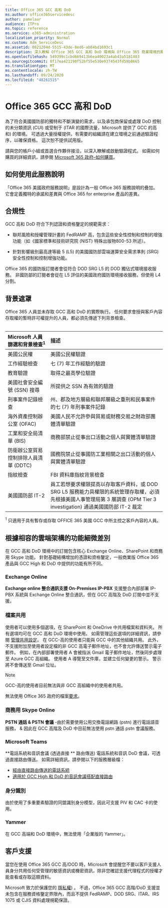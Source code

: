 ```yaml
---
title: Office 365 GCC 高和 DoD
ms.author: office365servicedesc
author: pamelaar
audience: ITPro
ms.topic: reference
ms.service: o365-administration
localization_priority: Normal
ms.custom: Adm_ServiceDesc
ms.assetid: 0821204d-5515-43de-8ed6-ab84bd1693c1
description: 深入瞭解 Office 365 GCC 高和 DoD 環境與 Office 365 商業環境的獨特承諾和差異。
ms.openlocfilehash: 549399c1cbd669413b6ea40023a4ab43a5181403
ms.sourcegitcommit: 0f17ea421190f52bf55e530e9374543fd59b8665
ms.translationtype: MT
ms.contentlocale: zh-TW
ms.lasthandoff: 09/24/2020
ms.locfileid: "48261515"
---
```

# <a name="office-365-gcc-high-and-dod"></a>Office 365 GCC 高和 DoD

為了符合美國國防部的獨特和不斷演變的需求，以及承包商保留或處理 DoD 控制的未分類資訊 (CUI) 或受制于 (ITAR 的國際流量，Microsoft 提供了 GCC 的高和) 的環境。 可透過大量授權提供，有需要的組織請在建立環境之前通過驗證程序，以確保資格。 這次恕不提供試用版。 
  
請與您的帳戶小組或首選合作夥伴接洽，以深入瞭解或啟動驗證程式。 如需如何購買的詳細資訊，請參閱 [Microsoft 365 政府–如何購買](https://docs.microsoft.com/office365/servicedescriptions/office-365-platform-service-description/office-365-us-government/microsoft-365-government-how-to-buy)。
  
## <a name="how-to-use-this-service-description"></a>如何使用此服務說明

「Office 365 美國政府服務說明」是設計為一般 Office 365 服務說明的疊加。 它會定義獨特的承諾和差異與 Office 365 for enterprise 產品的差異。
  
## <a name="compliance"></a>合規性

GCC 高和 DoD 符合下列認證和資格鑒定的規範需求： 
  
- 聯邦風險和授權管理計畫的 FedRAMP 高，包含這些安全性控制和控制的增強功能（如《國家標準和技術研究院 (NIST) 特殊出版物800-53 所述）。
    
- 針對影響級別最高達等級 5 (L5) 的美國國防部雲端運算安全需求準則 (SRG) 安全性控制和控制增強功能。
    
Office 365 的國防版訂閱者會從符合 DOD SRG L5 的 DOD 獨佔式環境接收服務。 非國防部的訂閱者會從在 L5 評估的美國政府國防環境接收服務，但使用 L4 分割。
  
## <a name="background-screening"></a>背景遮罩

Office 365 人員並未存取 GCC 高和 DoD 的實際執行。 任何要求會授與客戶內容存取權的暫時許可權提升的人員，都必須先傳遞下列背景檢查。<br><br>
  
| Microsoft 人員篩選和背景檢查<sup>1</sup> | 描述 |
|:-----|:-----|
|美國公民權  <br/> |美國公民權驗證  <br/> |
|工作經驗檢查  <br/> |七 (7) 年工作經驗的驗證  <br/> |
|教育驗證  <br/> |取得之最高學位驗證  <br/> |
|美國社會安全編號 (SSN) 搜尋  <br/> |所提供之 SSN 為有效的驗證  <br/> |
|刑事案件記錄檢查  <br/> |州、郡及地方層級和聯邦層級之重刑和民事案件的七 (7) 年刑事案件記錄  <br/> |
|海外資產控制辦公室 (OFAC)  <br/> |美國人民不允許參與貿易或財務交易之財政部團體清單驗證  <br/> |
|工業和安全局清單 (BIS)  <br/> |商務部禁止從事出口活動之個人與實體清單驗證  <br/> |
|防衛辦公室貿易控制排除人員清單 (DDTC)  <br/> |國務院禁止從事國防工業相關之出口活動的個人與實體清單驗證  <br/> |
|指紋檢查  <br/> |FBI 資料庫指紋背景檢查  <br/> |
|美國國防部 IT-2  <br/> |員工若想要求權限提高以存取客戶資料，或 DOD SRG L5 服務能力具權限的系統管理存取權，必須先根據美國人事管理局第 3 層調查 (OPM Tier 3 investigation) 通過美國國防部 IT-2 裁定  <br/> |

<sup>1</sup> 只適用于具有暫存或存取 OFFICE 365 美國 GCC 中所主控之客戶內容的人員。
## <a name="feature-nuances-based-on-compliant-cloud-architecture"></a>根據相容的雲端架構的功能細微差別

在 GCC 高和 DoD 環境中的訂閱包含核心 Exchange Online、SharePoint 和商務用 Skype 功能。 針對基礎結構增加的憑證和資格鑒定，一般商業版 Office 365 產品與 GCC High 和 DoD 中提供的功能有所不同。
  
### <a name="exchange-online"></a>Exchange Online

 **Exchange online 整合通訊支援 On-Premises IP-PBX** 支援整合內部部署 IP-PBX 系統與 Exchange Online 整合通訊，但在 GCC 高階及 DoD 訂閱中並不支援。 
  
### <a name="file-sharing"></a>檔案共用

使用者可以使用多個選項，在 SharePoint 和 OneDrive 中共用檔案和資料夾。 所有選項均可在 GCC 高和 DoD 環境中使用。 如需管理這些選項的詳細資訊，請參閱 [管理共用設定](/sharepoint/turn-external-sharing-on-or-off)。 在 GCC-高的使用者只能與 GCC 中的其他組織共用。 此外，不支援附加至使用者設定檔的非 GCC 高電子郵件地址，也不會允許傳送警示電子郵件。 例如，在內部部署使用者 A 會被指派 Gmail 電子郵件地址，然後同步處理至 Azure GCC 高組織。 使用者 A 導覽至文件庫，並建立任何變更的警示。 警示將不會傳送至 Gmail 位址。

> [!NOTE]
> GCC-高的使用者目前無法與非 GCC 高組織中的使用者共用。

無法使用 Office 365 政府的檔案[要求](https://support.office.com/article/f54aa7f8-2589-4421-b351-d415fc3b83af)。

### <a name="skype-for-business-online"></a>商務用 Skype Online

 **PSTN 通話 &amp; PSTN 會議** -由於需要使用公用交換電話網路 (pstn) 進行電話語音服務， &amp; 因此在 GCC 高階及 DoD 中目前無法使用 pstn 通話 pstn 會議服務。

### <a name="microsoft-teams"></a>Microsoft Teams

**電話系統和音訊會議 (透過直接 ** 路由傳送) 電話系統和音訊 DoD 會議，可透過直接路由傳送。 如需詳細資訊，請參閱以下的服務層級檔：

- [經由直接路由傳送的電話系統](https://docs.microsoft.com/microsoftteams/here-s-what-you-get-with-phone-system)
- [適用於 GCC High 和 DoD 的音訊會議搭配直接路由](https://docs.microsoft.com/microsoftteams/audio-conferencing-with-direct-routing-for-gcch-and-dod)

### <a name="identity"></a>身分識別

由於使用了多重要素驗證的同盟識別身分模型，因此可支援 PIV 和 CAC 卡的使用。
  
### <a name="yammer"></a>Yammer

在 GCC 高端和 DoD 環境中，無法使用「企業版的 Yammer」。
  
## <a name="customer-support"></a>客戶支援

當您在使用 Office 365 GCC 高/DOD 時，Microsoft 會提醒您不要以客戶支援人員身分共用任何受管理的敏感資訊或機密資訊，除非您確認支援代理程式的授權才能查看或存取這類資料。

Microsoft 致力於保護您的 [隱私權](https://privacy.microsoft.com/privacystatement)) 。 不過，Office 365 GCC 高階/DoD 支援並未包含在服務資格鑒定界限內，而且不提供 FedRAMP、DOD SRG、ITAR、IRS 1075 或 CJIS 資料處理規範保證。
